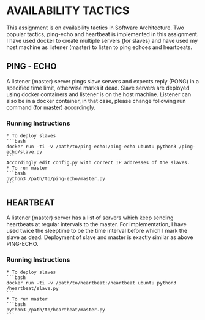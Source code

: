 # AVAILABILITY TACTICS

This assignment is on availability tactics in Software Architecture. Two popular tactics, ping-echo and heartbeat is
implemented in this assignment.
I have used docker to create multiple servers (for slaves) and have used my host machine as listener (master) to listen
to ping echoes and heartbeats.

## PING - ECHO
A listener (master) server pings slave servers and expects reply (PONG) in a specified time limit, otherwise marks it
dead. Slave servers are deployed using docker containers and listener is on the host machine. Listener can also be
in a docker container, in that case, please change following run command (for master) accordingly.

### Running Instructions
    * To deploy slaves
    ```bash
    docker run -ti -v /path/to/ping-echo:/ping-echo ubuntu python3 /ping-echo/slave.py
    ```
    Accordingly edit config.py with correct IP addresses of the slaves.
    * To run master
    ```bash
    python3 /path/to/ping-echo/master.py
    ```

## HEARTBEAT
A listener (master) server has a list of servers which keep sending heartbeats at regular intervals to the master.
For implementation, I have used twice the sleeptime to be the time interval before which I mark the slave as dead.
Deployment of slave and master is exactly similar as above PING-ECHO.

### Running Instructions
    * To deploy slaves
    ```bash
    docker run -ti -v /path/to/heartbeat:/heartbeat ubuntu python3 /heartbeat/slave.py
    ```
    * To run master
    ```bash
    python3 /path/to/heartbeat/master.py
    ```
